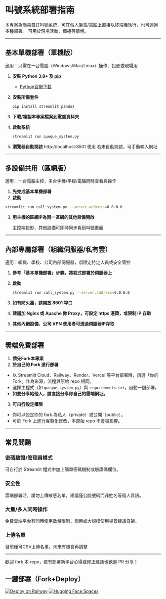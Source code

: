 # 叫號系統部署指南

本專案為簡易自訂叫號系統，可在個人筆電/電腦上直接以終端機執行，也可透過多種部署。 
可用於現場活動、櫃檯等情境。

---

##  基本單機部署（單機版）

適用：只需在一台電腦（Windows/Mac/Linux）操作、投影或現場用

1. **安裝 Python 3.8+ 及 pip**
   - [Python官網下載](https://www.python.org/downloads/)

2. **安裝所需套件**
   ```bash
   pip install streamlit pandas

3. **下載/複製本專案檔案到電腦資料夾**
4. **啟動系統**
   ```bash
   streamlit run queque_system.py

5. **瀏覽器自動開啟** http://localhost:8501 使用
   若未自動開啟，可手動輸入網址
   
---

## 多設備共用（區網版）

適用：一台電腦主控，多台手機/平板/電腦同時查看與操作

1. **先完成基本單機部署**
2. **啟動**
 ```bash
streamlit run call_system.py --server.address=0.0.0.0
```

3. **用主機的區網IP為同一區網的其他設備開啟**

   主控端投影、其他設備可即時同步看到叫號畫面
   
---

## 內部專屬部署（組織伺服器/私有雲）
適用：組織、學校、公司內部伺服器，須限定特定人員或安全管控

1. **參考「基本單機部署」步驟，將程式部署於伺服器上**

2. **啟動**
   ``` bash
   streamlit run call_system.py --server.address=0.0.0.0

   
3. **如有防火牆，請開放 8501 埠口**
4. **建議加 Nginx 或 Apache 做 Proxy，可設定 https 憑證，或限制 IP 存取**
5. **其他內網設備、公司 VPN 使用者可透過伺服器IP存取**

---

## 雲端免費部署
1. **請先Fork本專案**
2. **於自己的 Fork 進行部署**

- 以 Streamlit Cloud、Railway、Render、Vercel 等平台部署時，請選「你的 Fork」作為來源，流程與原始 repo 相同。
- 選擇主程式（如 `queque_system.py`）與 `requirements.txt`，自動一鍵部署。
- **如要分享給他人，請直接分享你自己的雲端網址。**

3. **可自行設定權限**

- 你可以設定你的 fork 為私人（private）或公開（public）。
- 可於 Fork 上進行客製化修改，本原始 repo 不會被影響。

---

## 常見問題
### 密碼驗證/管理員模式
可自行於 Streamlit 程式中加上簡單密碼機制或驗證碼欄位。

### 安全性
雲端部署時，請勿上傳敏感名單，建議僅公開號碼而非姓名等個人資訊。

### 大量/多人同時操作
免費雲端平台有同時使用數量限制，商用或大規模使用場景建議自架。

### 上傳名單
目前僅可CSV上傳名單，未來有機會再調整

---

歡迎 fork 本 repo，若有部署新平台心得或修正建議也歡迎 PR 分享！

##  一鍵部署（Fork+Deploy）

[![Deploy on Railway](https://railway.app/button.svg)](https://railway.app/new/template?templateUrl=https://github.com/jokctseng/queque_system)
[![Hugging Face Spaces](https://img.shields.io/badge/Spaces-Deploy-blue?logo=HuggingFace)](https://huggingface.co/new-space?template=https://github.com/jokctseng/queque_system)






